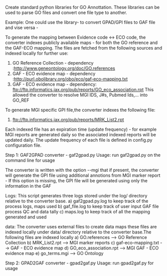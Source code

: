 Create standard python libraries for GO Annottation. 
These libraries can be used to parse GO files and convert one file type to another. 

Example: One could use the library- to convert GPAD/GPI files to GAF file and vise versa -

To generate the mapping between Evidence code <-> ECO code, the converter indexes
publicly available maps - for both the GO reference and the GAF-ECO mapping.
The files are fetched from the following sources and indexed locally for further use:

  1) GO Reference Collection - dependency :http://www.geneontology.org/doc/GO.references
  2) GAF - ECO evidence map - dependency :http://purl.obolibrary.org/obo/eco/gaf-eco-mapping.txt
  3) GAF - ECO evidence map - dependency: ftp://ftp.informatics.jax.org/pub/reports/GO_eco_association.rpt
This allowed the converter to resolve MGI IDS, J#s, Pubmed Ids,... into GO_REF

To generate MGI specific GPI file,the converter indexes the following file:
  1) ftp://ftp.informatics.jax.org/pub/reports/MRK_List2.rpt

Each indexed file has an expiration time (update frequency) - for example 
MGI reports are generated daily so the associated indexed reports will be updated daily.
The update frequency of each file is defined in config.py configuration file.

Step 1: GAF2GPAD converter - gaf2gpad.py
  Usage: run gaf2gpad.py on the command line for usage

  The converter is written with the option --mgi that if present,
  the converter will generate the GPI file using additional
  annotions from MGI marker report - If this option is missing,
  the GPI file will be generated using only the information in the GAF

 Logs: This script generates three logs stored under the log/ directory relative
 to the converter base.
 a) gaf2gpad.py.log to keep track of the process logs, maps used
 b) gaf_file.log  to keep track of user input GAF file process QC and data tally
 c) maps.log to keep track of all the mapping generated and used

 data: The converter uses external files to create data maps
       these files are indexed locally under data/ directory relative 
   to the converter base.The following files are indexed locally 
 a) GO.references --> GO Reference Collection
 b) MRK_List2.rpt --> MGI marker reports
 c) gaf-eco-mapping.txt  --> GAF - ECO evidence map
 d) GO_eco_association.rpt  --> MGI GAF - ECO evidence map
 e) go_terms.mgi --> GO Ontology

Step 2: GPAD2GAF converter - gpad2gaf.py
  Usage: run gpad2gaf.py for usage

 

